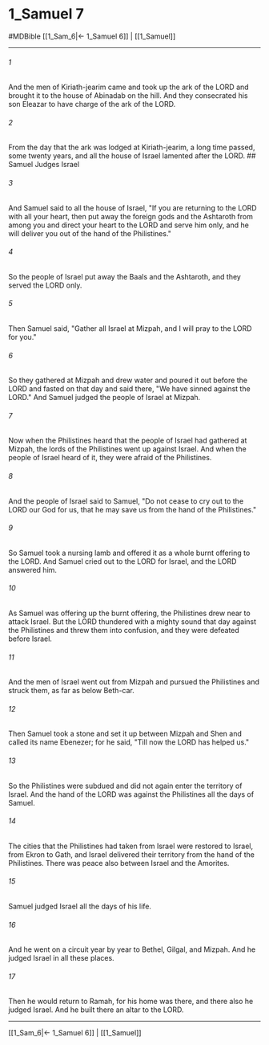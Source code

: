 # 1_Samuel 7
#MDBible
[[1_Sam_6|← 1_Samuel 6]] | [[1_Samuel]]

***

###### 1 

And the men of Kiriath-jearim came and took up the ark of the LORD and brought it to the house of Abinadab on the hill. And they consecrated his son Eleazar to have charge of the ark of the LORD. 

###### 2 

From the day that the ark was lodged at Kiriath-jearim, a long time passed, some twenty years, and all the house of Israel lamented after the LORD. ## Samuel Judges Israel 

###### 3 

And Samuel said to all the house of Israel, "If you are returning to the LORD with all your heart, then put away the foreign gods and the Ashtaroth from among you and direct your heart to the LORD and serve him only, and he will deliver you out of the hand of the Philistines." 

###### 4 

So the people of Israel put away the Baals and the Ashtaroth, and they served the LORD only. 

###### 5 

Then Samuel said, "Gather all Israel at Mizpah, and I will pray to the LORD for you." 

###### 6 

So they gathered at Mizpah and drew water and poured it out before the LORD and fasted on that day and said there, "We have sinned against the LORD." And Samuel judged the people of Israel at Mizpah. 

###### 7 

Now when the Philistines heard that the people of Israel had gathered at Mizpah, the lords of the Philistines went up against Israel. And when the people of Israel heard of it, they were afraid of the Philistines. 

###### 8 

And the people of Israel said to Samuel, "Do not cease to cry out to the LORD our God for us, that he may save us from the hand of the Philistines." 

###### 9 

So Samuel took a nursing lamb and offered it as a whole burnt offering to the LORD. And Samuel cried out to the LORD for Israel, and the LORD answered him. 

###### 10 

As Samuel was offering up the burnt offering, the Philistines drew near to attack Israel. But the LORD thundered with a mighty sound that day against the Philistines and threw them into confusion, and they were defeated before Israel. 

###### 11 

And the men of Israel went out from Mizpah and pursued the Philistines and struck them, as far as below Beth-car. 

###### 12 

Then Samuel took a stone and set it up between Mizpah and Shen and called its name Ebenezer; for he said, "Till now the LORD has helped us." 

###### 13 

So the Philistines were subdued and did not again enter the territory of Israel. And the hand of the LORD was against the Philistines all the days of Samuel. 

###### 14 

The cities that the Philistines had taken from Israel were restored to Israel, from Ekron to Gath, and Israel delivered their territory from the hand of the Philistines. There was peace also between Israel and the Amorites. 

###### 15 

Samuel judged Israel all the days of his life. 

###### 16 

And he went on a circuit year by year to Bethel, Gilgal, and Mizpah. And he judged Israel in all these places. 

###### 17 

Then he would return to Ramah, for his home was there, and there also he judged Israel. And he built there an altar to the LORD. 

***

[[1_Sam_6|← 1_Samuel 6]] | [[1_Samuel]]
